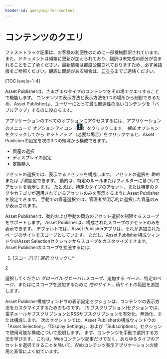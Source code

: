 ```yaml
---
header-id: querying-for-content
---
```


# コンテンツのクエリ

<p class="alert alert-info"><span class="wysiwyg-color-blue120">ファストトラック記事は、お客様の利便性のために一部機械翻訳されています。また、ドキュメントは頻繁に更新が加えられており、翻訳は未完成の部分が含まれることをご了承ください。最新情報は都度公開されておりますため、必ず英語版をご参照ください。翻訳に問題がある場合は、<a href="mailto:support-content-jp@liferay.com">こちら</a>までご連絡ください。</span></p>

[TOC levels=1-4]

Asset Publisherは、さまざまなタイプのコンテンツをその場でクエリすることで機能します。 コンテンツの表示方法と表示方法を1つの場所から制御できるため、Asset Publisherは、ユーザーにとって最も関連性の高いコンテンツを「バブルアップ」するのに役立ちます。

アプリケーションのすべてのオプションにアクセスするには、アプリケーションのメニューで *オプション* アイコン（![Options](../../../../images/icon-options.png)）をクリックします。 *構成* オプションをクリックしてから *セットアップ* （必要な場合）をクリックすると、Asset Publisherの設定を次の3つの領域から構成できます。

  - 資産の選択
  - ディスプレイの設定
  - 定期購入

アセットの選択では、表示するアセットを構成します。 アセットの選択を *動的* または *手動*設定できます。 動的は、特定のルールまたはフィルターに基づいてアセットを表示します。 たとえば、特定のタイプのアセット、または特定のタグやカテゴリが適用されているアセットのみを表示するようにAsset Publisherを設定できます。 手動での資産選択では、管理者が明示的に選択した資産のみが表示されます。

Asset Publisherは、動的および手動の両方のアセット選択を制限するスコープをサポートします。 Asset Publisherは、構成されたスコープのアセットのみを表示できます。 デフォルトでは、Asset Publisherアプリは、それが追加されたページのサイトをスコープとしています。 ただし、Asset Publisher構成ウィンドウのAsset Selectionセクションからスコープをカスタマイズできます。 Asset Publisherのスコープを拡張するには、

1.  [スコープ]で[ *選択* クリックし*</p></li>

2

選択してください *グローバル* グローバルスコープ、追加する *ページ...* 特定のページ、またはにスコープを追加するために *他のサイト...* 葯サイトの範囲を追加します。</ol>

Asset Publisher構成ウィンドウの表示設定セクションは、コンテンツの表示方法をカスタマイズするためのものです。 [サブスクリプション]セクションでは、電子メールサブスクリプションとRSSサブスクリプションを有効化、無効化、または構成します。 次のセクションでは、Asset Publisherの構成ウィンドウの「Asset Selection」、「Display Settings」、および「Subscriptions」セクションで使用可能な構成について説明します。 まず、コンテンツを手動で選択する方法を学びます。 これは、Webコンテンツ記事だけでなく、あらゆるタイプのアセットを選択できることを除いて、Webコンテンツ表示アプリケーションの使用と非常によく似ています。
